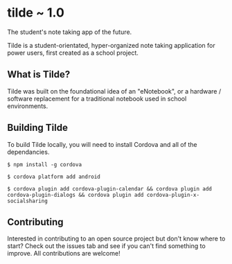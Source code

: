 # tilde ~ 1.0
The student's note taking app of the future.

Tilde is a student-orientated, hyper-organized note taking application for power users, first created as a school project.

## What is Tilde?

Tilde was built on the foundational idea of an "eNotebook", or a hardware / software replacement for a traditional notebook used in school environments.

## Building Tilde

To build Tilde locally, you will need to install Cordova and all of the dependancies.

```
$ npm install -g cordova
```

```
$ cordova platform add android
```

```
$ cordova plugin add cordova-plugin-calendar && cordova plugin add cordova-plugin-dialogs && cordova plugin add cordova-plugin-x-socialsharing
```

## Contributing
Interested in contributing to an open source project but don't know where to start? Check out the issues tab and see if you can't find something to improve. All contributions are welcome!
